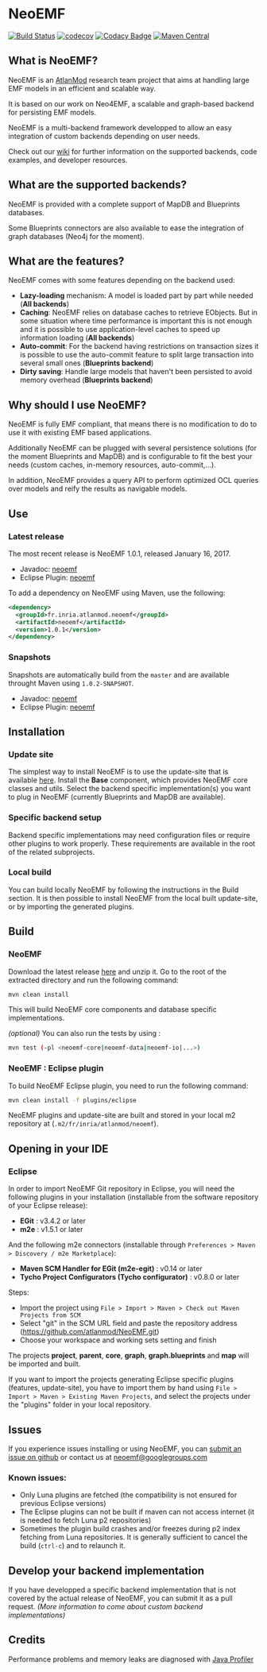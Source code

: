 NeoEMF
======
[![Build Status](https://travis-ci.org/atlanmod/NeoEMF.svg?branch=master)](https://travis-ci.org/atlanmod/NeoEMF) [![codecov](https://codecov.io/gh/atlanmod/NeoEMF/branch/backend-abstraction/graph/badge.svg)](https://codecov.io/gh/atlanmod/NeoEMF/branch/backend-abstraction) [![Codacy Badge](https://api.codacy.com/project/badge/Grade/82af9c0b0354424f93e1044cbdc85a9e)](https://www.codacy.com/app/atlanmod/NeoEMF?utm_source=github.com&amp;utm_medium=referral&amp;utm_content=atlanmod/NeoEMF&amp;utm_campaign=Badge_Grade) [![Maven Central](https://maven-badges.herokuapp.com/maven-central/fr.inria.atlanmod.neoemf/neoemf/badge.svg)](https://maven-badges.herokuapp.com/maven-central/fr.inria.atlanmod.neoemf/neoemf)

## What is NeoEMF?

NeoEMF is an [AtlanMod](http://www.emn.fr/z-info/atlanmod/index.php/Main_Page) research team project that aims at handling large EMF models in an efficient and scalable way.

It is based on our work on Neo4EMF, a scalable and graph-based backend for persisting EMF models.

NeoEMF is a multi-backend framework developped to allow an easy integration of custom backends depending on user needs.

Check out our [wiki](https://github.com/atlanmod/NeoEMF/wiki) for further information on the supported backends, code examples, and developer resources.

## What are the supported backends?

NeoEMF is provided with a complete support of MapDB and Blueprints databases.

Some Blueprints connectors are also available to ease the integration of graph databases (Neo4j for the moment).

## What are the features?

NeoEMF comes with some features depending on the backend used:

- __Lazy-loading__ mechanism: A model is loaded part by part while needed (**All backends**)
- __Caching__: NeoEMF relies on database caches to retrieve EObjects. But in some situation where time performance is important this is not enough and it is possible to use application-level caches to speed up 
information loading (**All backends**)
- __Auto-commit__: For the backend having restrictions on transaction sizes it is possible to use the auto-commit feature to split large transaction into several small ones (**Blueprints backend**)
- __Dirty saving__: Handle large models that haven't been persisted to avoid memory overhead (**Blueprints backend**)

## Why should I use NeoEMF?

NeoEMF is fully EMF compliant, that means there is no modification to do to use it with existing EMF based applications.

Additionally NeoEMF can be plugged with several persistence solutions (for the moment Blueprints and MapDB) and is configurable to fit the best your needs (custom caches, in-memory resources, auto-commit,...).

In addition, NeoEMF provides a query API to perform optimized OCL queries over models and reify the results as navigable models.

## Use

### Latest release

The most recent release is NeoEMF 1.0.1, released January 16, 2017.
- Javadoc: [neoemf](https://atlanmod.github.io/NeoEMF/releases/latest/doc/)
- Eclipse Plugin: [neoemf](https://atlanmod.github.io/NeoEMF/releases/latest/plugin/)

To add a dependency on NeoEMF using Maven, use the following:
```xml
<dependency>
  <groupId>fr.inria.atlanmod.neoemf</groupId>
  <artifactId>neoemf</artifactId>
  <version>1.0.1</version>
</dependency>
```

### Snapshots

Snapshots are automatically build from the `master` and are available throught Maven using `1.0.2-SNAPSHOT`.
- Javadoc: [neoemf](https://atlanmod.github.io/NeoEMF/releases/snapshot/doc/)
- Eclipse Plugin: [neoemf](https://atlanmod.github.io/NeoEMF/releases/snapshot/plugin/)

## Installation

### Update site
The simplest way to install NeoEMF is to use the update-site that is available [here](https://atlanmod.github.io/NeoEMF/releases/latest/plugin/).
Install the **Base** component, which provides NeoEMF core classes and utils.
Select the backend specific implementation(s) you want to plug in NeoEMF (currently Blueprints and MapDB are available).

### Specific backend setup
Backend specific implementations may need configuration files or require other plugins to work properly.
These requirements are available in the root of the related subprojects.

### Local build
You can build locally NeoEMF by following the instructions in the Build section.
It is then possible to install NeoEMF from the local built update-site, or by importing the generated plugins.

## Build

### NeoEMF
Download the latest release [here](https://github.com/atlanmod/NeoEMF/releases/latest) and unzip it.
Go to the root of the extracted directory and run the following command:
```bash
mvn clean install
```
This will build NeoEMF core components and database specific implementations.

_(optional)_ You can also run the tests by using :
```bash
mvn test (-pl <neoemf-core|neoemf-data|neoemf-io|...>)
```
### NeoEMF : Eclipse plugin
To build NeoEMF Eclipse plugin, you need to run the following command:
```bash
mvn clean install -f plugins/eclipse
```
NeoEMF plugins and update-site are built and stored in your local m2 repository at (`.m2/fr/inria/atlanmod/neoemf`).

## Opening in your IDE

### Eclipse
In order to import NeoEMF Git repository in Eclipse, you will need the following plugins in your installation (installable from the software repository of your Eclipse release):

 - __EGit__ : v3.4.2 or later
 - __m2e__ : v1.5.1 or later

And the following m2e connectors (installable through `Preferences > Maven > Discovery / m2e Marketplace`):

 - __Maven SCM Handler for EGit (m2e-egit)__ : v0.14 or later
 - __Tycho Project Configurators (Tycho configurator)__ : v0.8.0 or later

Steps:

 - Import the project using `File > Import > Maven > Check out Maven Projects from SCM`
 - Select "git" in the SCM URL field and paste the repository address (https://github.com/atlanmod/NeoEMF.git)
 - Choose your workspace and working sets setting and finish

The projects **project**, **parent**, **core**, **graph**, **graph.blueprints** and **map** will be imported and built.

If you want to import the projects generating Eclipse specific plugins (features, update-site), you have to import them by
hand using `File > Import > Maven > Existing Maven Projects`, and select the projects under the "plugins" folder in your local repository.

## Issues

If you experience issues installing or using NeoEMF, you can [submit an issue on github](https://github.com/atlanmod/NeoEMF/issues) or contact us at neoemf@googlegroups.com

### Known issues:
 - Only Luna plugins are fetched (the compatibility is not ensured for previous Eclipse versions)
 - The Eclipse plugins can not be built if maven can not access internet (it is needed to fetch Luna p2 repositories) 
 - Sometimes the plugin build crashes and/or freezes during p2 index fetching from Luna repositories. It is generally sufficient to cancel the build (`ctrl-c`) and to relaunch it.

## Develop your backend implementation
If you have developped a specific backend implementation that is not covered by the actual release of NeoEMF, you can submit it as a pull request. _(More information to come about custom backend implementations)_

## Credits
Performance problems and memory leaks are diagnosed with [Java Profiler](https://www.ej-technologies.com/products/jprofiler/overview.html)
